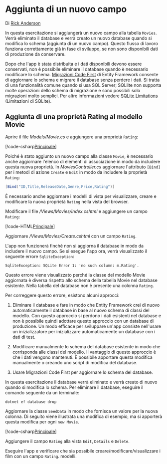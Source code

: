 # <a name="adding-a-new-field"></a>Aggiunta di un nuovo campo

Di [Rick Anderson](https://twitter.com/RickAndMSFT)

In questa esercitazione si aggiungerà un nuovo campo alla tabella `Movies`. Verrà eliminato il database e verrà creato un nuovo database quando si modifica lo schema (aggiunta di un nuovo campo). Questo flusso di lavoro funziona correttamente già in fase di sviluppo, se non sono disponibili dati di produzione da conservare.

Dopo che l'app è stata distribuita e i dati disponibili devono essere conservati, non è possibile eliminare il database quando è necessario modificare lo schema. [Migrazioni Code First](https://docs.microsoft.com/ef/core/get-started/aspnetcore/new-db) di Entity Framework consente di aggiornare lo schema e migrare il database senza perdere i dati. Si tratta di una funzionalità comune quando si usa SQL Server; SQLlite non supporta molte operazioni dello schema di migrazione e sono possibili solo migrazioni molto semplici. Per altre informazioni vedere [SQLite Limitations](https://docs.microsoft.com/ef/core/providers/sqlite/limitations) (Limitazioni di SQLite).

## <a name="adding-a-rating-property-to-the-movie-model"></a>Aggiunta di una proprietà Rating al modello Movie

Aprire il file *Models/Movie.cs* e aggiungere una proprietà `Rating`:

[!code-csharp[Principale](../../tutorials/first-mvc-app/start-mvc/sample/MvcMovie/Models/MovieDateRating.cs?highlight=11&range=7-18)]

Poiché è stato aggiunto un nuovo campo alla classe `Movie`, è necessario anche aggiornare l'elenco di elementi di associazione in modo da includere questa nuova proprietà. In *MoviesController.cs* aggiornare l'attributo `[Bind]` per i metodi di azione `Create` e `Edit` in modo da includere la proprietà `Rating`:

```csharp
[Bind("ID,Title,ReleaseDate,Genre,Price,Rating")]
   ```

È necessario anche aggiornare i modelli di vista per visualizzare, creare e modificare la nuova proprietà `Rating` nella vista del browser.

Modificare il file */Views/Movies/Index.cshtml* e aggiungere un campo `Rating`:

[!code-HTML[Principale](../../tutorials/first-mvc-app/start-mvc/sample/MvcMovie/Views/Movies/IndexGenreRating.cshtml?highlight=17,39&range=24-64)]

Aggiornare */Views/Movies/Create.cshtml* con un campo `Rating`.

L'app non funzionerà finché non si aggiorna il database in modo da includere il nuovo campo. Se si esegue l'app ora, verrà visualizzato il seguente errore `SqliteException`:

```
SqliteException: SQLite Error 1: 'no such column: m.Rating'.
```

Questo errore viene visualizzato perché la classe del modello Movie aggiornata è diversa rispetto allo schema della tabella Movie nel database esistente. Nella tabella del database non è presente una colonna `Rating`.

Per correggere questo errore, esistono alcuni approcci:

1. Eliminare il database e fare in modo che Entity Framework crei di nuovo automaticamente il database in base al nuovo schema di classi del modello. Con questo approccio si perdono i dati esistenti nel database e non è possibile quindi adottare questo approccio con un database di produzione. Un modo efficace per sviluppare un'app consiste nell'usare un inizializzatore per inizializzare automaticamente un database con i dati di test.

2. Modificare manualmente lo schema del database esistente in modo che corrisponda alle classi del modello. Il vantaggio di questo approccio è che i dati vengono mantenuti. È possibile apportare questa modifica manualmente o creando uno script di modifica del database.

3. Usare Migrazioni Code First per aggiornare lo schema del database.

In questa esercitazione il database verrà eliminato e verrà creato di nuovo quando si modifica lo schema. Per eliminare il database, eseguire il comando seguente da un terminale:

`dotnet ef database drop`

Aggiornare la classe `SeedData` in modo che fornisca un valore per la nuova colonna. Di seguito viene illustrata una modifica di esempio, ma si apporterà questa modifica per ogni `new Movie`.

[!code-csharp[Principale](../../tutorials/first-mvc-app/start-mvc/sample/MvcMovie/Models/SeedDataRating.cs?name=snippet1&highlight=6)]

Aggiungere il campo `Rating` alla vista `Edit`, `Details` e `Delete`.

Eseguire l'app e verificare che sia possibile creare/modificare/visualizzare i film con un campo `Rating`. modelli.
